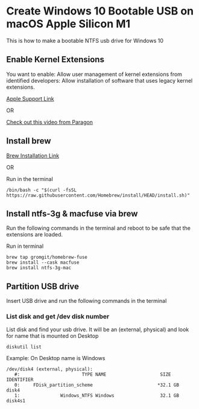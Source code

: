 # Create Windows 10 Bootable USB on macOS Apple Silicon M1
This is how to make a bootable NTFS usb drive for Windows 10

## Enable Kernel Extensions
You want to enable: Allow user management of kernel extensions from identified developers: Allow installation of software that uses legacy kernel extensions.

[Apple Support Link](https://support.apple.com/guide/mac-help/macos-recovery-a-mac-apple-silicon-mchl82829c17/mac)

OR

[Check out this video from Paragon](https://www.youtube.com/watch?v=0EXmDmHm6eg)

## Install brew
[Brew Installation Link](https://brew.sh)

OR

Run in the terminal
```
/bin/bash -c "$(curl -fsSL https://raw.githubusercontent.com/Homebrew/install/HEAD/install.sh)"
```

## Install ntfs-3g & macfuse via brew
Run the following commands in the terminal and reboot to be safe that the extensions are loaded.

Run in terminal
```
brew tap gromgit/homebrew-fuse
brew install --cask macfuse
brew install ntfs-3g-mac
```

## Partition USB drive
Insert USB drive and run the following commands in the terminal

### List disk and get /dev disk number
List disk and find your usb drive. It will be an (external, physical) and look for name that is mounted on Desktop
``` 
diskutil list
```

Example: On Desktop name is Windows
```
/dev/disk4 (external, physical):
   #:                       TYPE NAME                    SIZE       IDENTIFIER
   0:     FDisk_partition_scheme                        *32.1 GB    disk4
   1:               Windows_NTFS Windows                 32.1 GB    disk4s1
```